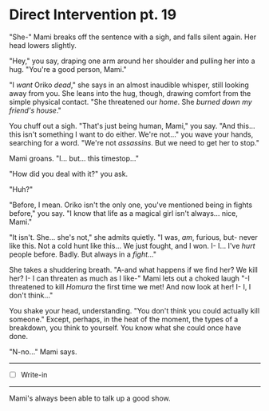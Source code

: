 # Direct Intervention pt. 19

"She-" Mami breaks off the sentence with a sigh, and falls silent again. Her head lowers slightly.

"Hey," you say, draping one arm around her shoulder and pulling her into a hug. "You're a good person, Mami."

"I *want* Oriko *dead*," she says in an almost inaudible whisper, still looking away from you. She leans into the hug, though, drawing comfort from the simple physical contact. "She threatened our *home*. She *burned down my friend's house*."

You chuff out a sigh. "That's just being human, Mami," you say. "And this... this isn't something I want to do either. We're not..." you wave your hands, searching for a word. "We're not *assassins*. But we need to get her to stop."

Mami groans. "I... but... this timestop..."

"How did you deal with it?" you ask.

"Huh?"

"Before, I mean. Oriko isn't the only one, you've mentioned being in fights before," you say. "I know that life as a magical girl isn't always... nice, Mami."

"It isn't. She... she's not," she admits quietly. "I was, *am*, furious, but- never like this. Not a cold hunt like this... We just fought, and I won. I- I... I've *hurt* people before. Badly. But always in a *fight*..."

She takes a shuddering breath. "A-and what happens if we find her? We kill her? I- I can threaten as much as I like-" Mami lets out a choked laugh "-I threatened to kill *Homura* the first time we met! And now look at her! I- I, I don't think..."

You shake your head, understanding. "You don't think you could actually kill someone." Except, perhaps, in the heat of the moment, the types of a breakdown, you think to yourself. You know what she could once have done.

"N-no..." Mami says.

---

- [ ] Write-in

---

Mami's always been able to talk up a good show.
